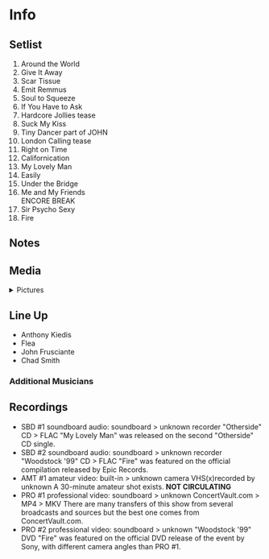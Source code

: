 # Info

## Setlist

1. Around the World
2. Give It Away
3. Scar Tissue
4. Emit Remmus
5. Soul to Squeeze
6. If You Have to Ask
7. Hardcore Jollies tease
8. Suck My Kiss
9. Tiny Dancer part of JOHN
10. London Calling tease
11. Right on Time
12. Californication
13. My Lovely Man
14. Easily
15. Under the Bridge
16. Me and My Friends
<br> ENCORE BREAK
17. Sir Psycho Sexy
18. Fire

## Notes

## Media 

<details>
  <summary>Pictures</summary>
  <!--<img alt="Setlist" title="Setlist" src="_.jpg" height="200" />
  <img alt="Clipping" title="Clipping" src="_.jpg" height="200" />
  <img alt="Flyer" title="Flyer" src="_.jpg" height="200" />-->
</details>

## Line Up

* Anthony Kiedis
* Flea
* John Frusciante
* Chad Smith

### Additional Musicians

## Recordings

* SBD #1 soundboard audio: soundboard > unknown recorder "Otherside" CD > FLAC "My Lovely Man" was released on the second "Otherside" CD single.  
* SBD #2 soundboard audio: soundboard > unknown recorder "Woodstock '99" CD > FLAC "Fire" was featured on the official compilation released by Epic Records.  
* AMT #1 amateur video: built-in > unknown camera VHS(x)recorded by unknown A 30-minute amateur shot exists. **NOT CIRCULATING** 
* PRO #1 professional video: soundboard > unknown ConcertVault.com > MP4 > MKV There are many transfers of this show from several broadcasts and sources but the best one comes from ConcertVault.com. 
* PRO #2 professional video: soundboard > unknown "Woodstock '99" DVD "Fire" was featured on the official DVD release of the event by Sony, with different camera angles than PRO #1.
